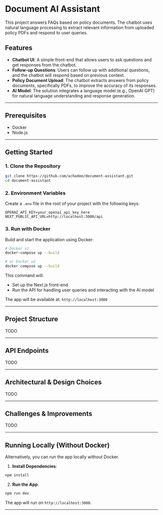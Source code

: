 # Document AI Assistant

This project answers FAQs based on policy documents. The chatbot uses natural language processing  to extract relevant information from uploaded policy PDFs and respond to user queries.

## Features
- **Chatbot UI**: A simple front-end that allows users to ask questions and get responses from the chatbot.
- **Follow-up Questions**: Users can follow up with additional questions, and the chatbot will respond based on previous context.
- **Policy Document Upload**: The chatbot extracts answers from policy documents, specifically PDFs, to improve the accuracy of its responses.
- **AI Model**: The solution integrates a language model (e.g., OpenAI GPT) for natural language understanding and response generation.

---

## Prerequisites

- Docker
- Node.js

---

## Getting Started

### 1. Clone the Repository

```bash
git clone https://github.com/achadee/document-assistant.git
cd document-assistant
```

### 2. Environment Variables

Create a `.env` file in the root of your project with the following keys:

```
OPENAI_API_KEY=your_openai_api_key_here
NEXT_PUBLIC_API_URL=http://localhost:3000/api
```

### 3. Run with Docker

Build and start the application using Docker:

```bash
# Docker v1
docker-compose up --build

# or Docker v2
docker compose up --build
```

This command will:
- Set up the Next.js front-end
- Run the API for handling user queries and interacting with the AI model

The app will be available at: `http://localhost:3000`

---

## Project Structure

TODO

---

## API Endpoints

TODO

---

## Architectural & Design Choices

TODO

---

## Challenges & Improvements

TODO


---

## Running Locally (Without Docker)

Alternatively, you can run the app locally without Docker.

1. **Install Dependencies**:

```bash
npm install
```

2. **Run the App**:

```bash
npm run dev
```

The app will run on `http://localhost:3000`.

---